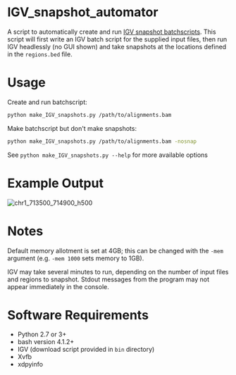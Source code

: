 # IGV_snapshot_automator
A script to automatically create and run [IGV snapshot batchscripts](http://software.broadinstitute.org/software/igv/batch). This script will first write an IGV batch script for the supplied input files, then run IGV headlessly (no GUI shown) and take snapshots at the locations defined in the `regions.bed` file. 

# Usage
Create and run batchscript:
```bash
python make_IGV_snapshots.py /path/to/alignments.bam
```

Make batchscript but don't make snapshots:
```bash
python make_IGV_snapshots.py /path/to/alignments.bam -nosnap
```

See `python make_IGV_snapshots.py --help` for more available options

# Example Output

![chr1_713500_714900_h500](https://cloud.githubusercontent.com/assets/10505524/23584731/4cf127b4-0138-11e7-838c-a947980c8520.png)

# Notes

Default memory allotment is set at 4GB; this can be changed with the `-mem` argument (e.g. `-mem 1000` sets memory to 1GB). 

IGV may take several minutes to run, depending on the number of input files and regions to snapshot. Stdout messages from the program may not appear immediately in the console. 

# Software Requirements
- Python 2.7 or 3+
- bash version 4.1.2+
- IGV (download script provided in `bin` directory)
- Xvfb
- xdpyinfo
